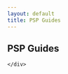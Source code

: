 ```yaml
---
layout: default
title: PSP Guides
---
```



<section class="content-section" id="portfolio">
    <div class="container">
        <div class="content-section-heading text-center">
            <h2 class="mb-5">PSP Guides</h2>
        </div>

   
    </div>
</section>
